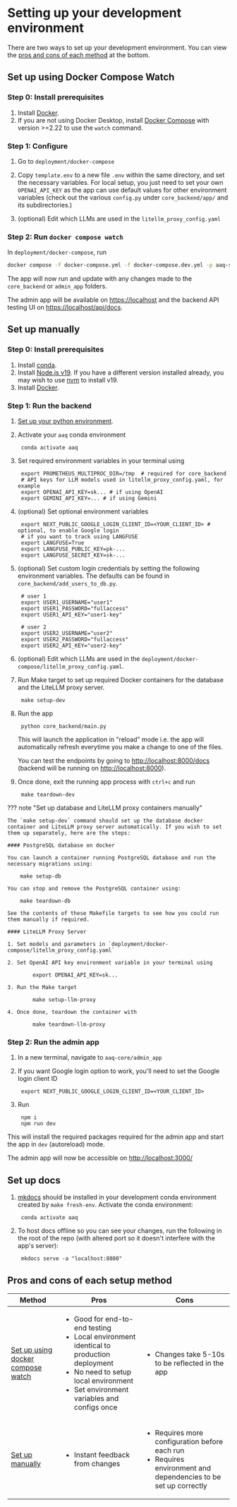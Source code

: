 # Setting up your development environment

There are two ways to set up your development environment. You can view the [pros and
cons of each method](#pros-and-cons-of-each-setup-method) at the bottom.

## Set up using Docker Compose Watch

### Step 0: Install prerequisites

1. Install [Docker](https://docs.docker.com/get-docker/).
2. If you are not using Docker Desktop, install [Docker Compose](https://docs.docker.com/compose/install/) with version \>=2.22 to use the `watch` command.

### Step 1: Configure

1. Go to `deployment/docker-compose`

2. Copy `template.env` to a new file `.env` within the same directory, and set the
   necessary variables. For local setup, you just need to set your own `OPENAI_API_KEY`
   as the app can use default values for other environment variables (check out the various
   `config.py` under `core_backend/app/` and its subdirectories.)

3. (optional) Edit which LLMs are used in the `litellm_proxy_config.yaml`

### Step 2: Run `docker compose watch`

In `deployment/docker-compose`, run

```bash
docker compose -f docker-compose.yml -f docker-compose.dev.yml -p aaq-stack watch
```

The app will now run and update with any changes made to the `core_backend` or `admin_app` folders.

The admin app will be available on [https://localhost](https://localhost) and the backend API testing UI on [https://localhost/api/docs](https://localhost/api/docs).

## Set up manually

### Step 0: Install prerequisites

1. Install
   [conda](https://docs.conda.io/projects/conda/en/latest/user-guide/install/index.html).
2. Install [Node.js v19](https://nodejs.org/en/download). If you have a different
   version installed already, you may wish to use [nvm](https://github.com/nvm-sh/nvm)
   to install v19.
3. Install [Docker](https://docs.docker.com/get-docker/).

### Step 1: Run the backend

1. [Set up your python environment](contributing.md#setup-your-virtual-python-environment).

2. Activate your `aaq` conda environment

        conda activate aaq

3. Set required environment variables in your terminal using

        export PROMETHEUS_MULTIPROC_DIR=/tmp  # required for core_backend
        # API keys for LLM models used in litellm_proxy_config.yaml, for example
        export OPENAI_API_KEY=sk... # if using OpenAI
        export GEMINI_API_KEY=... # if using Gemini

4. (optional) Set optional environment variables

        export NEXT_PUBLIC_GOOGLE_LOGIN_CLIENT_ID=<YOUR_CLIENT_ID> # optional, to enable Google login
        # if you want to track using LANGFUSE
        export LANGFUSE=True
        export LANGFUSE_PUBLIC_KEY=pk-...
        export LANGFUSE_SECRET_KEY=sk-...

5. (optional) Set custom login credentials by setting the following environment variables. The defaults
can be found in `core_backend/add_users_to_db.py`.

        # user 1
        export USER1_USERNAME="user1"
        export USER1_PASSWORD="fullaccess"
        export USER1_API_KEY="user1-key"

        # user 2
        export USER2_USERNAME="user2"
        export USER2_PASSWORD="fullaccess"
        export USER2_API_KEY="user2-key"


6. (optional) Edit which LLMs are used in the `deployment/docker-compose/litellm_proxy_config.yaml`.

7. Run Make target to set up required Docker containers for the database and the LiteLLM proxy server.

        make setup-dev

8. Run the app

        python core_backend/main.py

    This will launch the application in "reload" mode i.e. the app will automatically
    refresh everytime you make a change to one of the files.

     You can test the endpoints by going to [http://localhost:8000/docs](http://localhost:8000/docs) (backend will be running on [http://localhost:8000](http://localhost:8000)).

9. Once done, exit the running app process with `ctrl+c` and run

        make teardown-dev

??? note "Set up database and LiteLLM proxy containers manually"

    The `make setup-dev` command should set up the database docker container and LiteLLM proxy server automatically. If you wish to set them up separately, here are the steps:

    #### PostgreSQL database on docker

    You can launch a container running PostgreSQL database and run the necessary migrations using:

        make setup-db

    You can stop and remove the PostgreSQL container using:

        make teardown-db

    See the contents of these Makefile targets to see how you could run them manually if required.

    #### LiteLLM Proxy Server

    1. Set models and parameters in `deployment/docker-compose/litellm_proxy_config.yaml`

    2. Set OpenAI API key environment variable in your terminal using

            export OPENAI_API_KEY=sk...

    3. Run the Make target

            make setup-llm-proxy

    4. Once done, teardown the container with

            make teardown-llm-proxy

### Step 2: Run the admin app

1. In a new terminal, navigate to `aaq-core/admin_app`
2. If you want Google login option to work, you'll need to set the Google login client ID

        export NEXT_PUBLIC_GOOGLE_LOGIN_CLIENT_ID=<YOUR_CLIENT_ID>

3. Run

        npm i
        npm run dev

This will install the required packages required for the admin app and start the app in `dev` (autoreload) mode.

The admin app will now be accessible on [http://localhost:3000/](http://localhost:3000/)

## Set up docs

1. [mkdocs](https://www.mkdocs.org/user-guide/installation/) should be installed in your
development conda environment created by `make fresh-env`. Activate the conda environment:

        conda activate aaq

2. To host docs offline so you can see your changes, run the following in the root of the repo (with altered port so it doesn't interfere with the app's server):

        mkdocs serve -a "localhost:8080"

## Pros and cons of each setup method

| Method | Pros | Cons |
| --- | --- | --- |
| [Set up using docker compose watch](#set-up-using-docker-compose-watch) | <ul><li>Good for end-to-end testing</li><li>Local environment identical to production deployment</li><li>No need to setup local environment</li><li>Set environment variables and configs once</li></ul> | <ul><li>Changes take 5-10s to be reflected in the app</li></ul> |
| [Set up manually](#set-up-manually)| <ul><li>Instant feedback from changes</li></ul>| <ul><li>Requires more configuration before each run</li><li>Requires environment and dependencies to be set up correctly</li><ul> |
